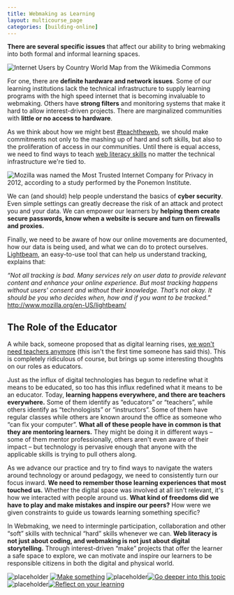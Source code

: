 ```yaml
---
title: Webmaking as Learning
layout: multicourse_page
categories: [building-online]
---
```


**There are several specific issues** that affect our ability to bring webmaking into both formal and informal learning spaces.

![Internet Users by Country World Map from the Wikimedia Commons][1]

For one, there are **definite hardware and network issues**. Some of our learning institutions lack the technical infrastructure to supply learning programs with the high speed internet that is becoming invaluable to webmaking. Others have **strong filters** and monitoring systems that make it hard to allow interest-driven projects. There are marginalized communities with **little or no access to hardware**.

As we think about how we might best [#teachtheweb][2], we should make commitments not only to the mashing up of hard and soft skills, but also to the proliferation of access in our communities. Until there is equal access, we need to find ways to teach [web literacy skills][3] no matter the technical infrastructure we're tied to.

![Mozilla was named the Most Trusted Internet Company for Privacy in 2012, according to a study performed by the Ponemon Institute.][4]

We can (and should) help people understand the basics of **cyber security**. Even simple settings can greatly decrease the risk of an attack and protect you and your data. We can empower our learners by **helping them create secure passwords, know when a website is secure and turn on firewalls and proxies.**

Finally, we need to be aware of how our online movements are documented, how our data is being used, and what we can do to protect ourselves. [Lightbeam][5], an easy-to-use tool that can help us understand tracking, explains that:

*“Not all tracking is bad. Many services rely on user data to provide relevant content and enhance your online experience. But most tracking happens without users' consent and without their knowledge. That’s not okay. It should be you who decides when, how and if you want to be tracked.”* http://www.mozilla.org/en-US/lightbeam/

The Role of the Educator
------------------------

A while back, someone proposed that as digital learning rises, [we won't need teachers anymore][6] (this isn't the first time someone has said this). This is completely ridiculous of course, but brings up some interesting thoughts on our roles as educators.

Just as the influx of digital technologies has begun to redefine what it means to be educated, so too has this influx redefined what it means to be an educator. Today, **learning happens everywhere, and there are teachers everywhere.** Some of them identify as “educators” or “teachers”, while others identify as “technologists” or “instructors”. Some of them have regular classes while others are known around the office as someone who “can fix your computer”. **What all of these people have in common is that they are mentoring learners.** They might be doing it in different ways – some of them mentor professionally, others aren't even aware of their impact – but technology is pervasive enough that anyone with the applicable skills is trying to pull others along.

As we advance our practice and try to find ways to navigate the waters around technology or around pedagogy, we need to consistently turn our focus inward. **We need to remember those learning experiences that most touched us.** Whether the digital space was involved at all isn't relevant, it's how we interacted with people around us. **What kind of freedoms did we have to play and make mistakes and inspire our peers?** How were we given constraints to guide us towards learning something specific?

In Webmaking, we need to intermingle participation, collaboration and other “soft” skills with technical “hard” skills whenever we can. **Web literacy is not just about coding, and webmaking is not just about digital storytelling.** Through interest-driven “make” projects that offer the learner a safe space to explore, we can motivate and inspire our learners to be responsible citizens in both the digital and physical world.

![placeholder][7] <a href="https://webmaker.org/en-US/search?type=all&amp;q=makeprompt2">![Make something][8]</a> ![placeholder][9]<a href="http://www.lessonpaths.com/learn/i/teachtheweb-webmaking-as-learning">![Go deeper into this topic][10]</a> ![placeholder][11]<a href="https://laura.makes.org/thimble/reflect-on-teach-the-web-part-2a-building-online">![Reflect on your learning][12]</a>

  [1]: http://upload.wikimedia.org/wikipedia/commons/7/7f/Internet_users_by_country_world_map.PNG
  [2]: https://twitter.com/search?q=#teachtheweb&amp;src=typd
  [3]: http://webmaker.org/standard
  [4]: https://blog.mozilla.org/files/2013/01/most-trusted-privacy-2012-252x218.jpg
  [5]: http://mozilla.org/lightbeam
  [6]: http://www.forbes.com/sites/michaelhorn/2013/05/16/what-we-can-learn-from-a-dinner-controversy-in-the-desert/
  [7]: http://placehold.it/240/ffffff/ffffff
  [8]: https://stuff.webmaker.org/teach-assets/teachtheweb/images/btns-p2pu-teachtheweb-make.png
  [9]: http://placehold.it/20/ffffff/ffffff
  [10]: https://stuff.webmaker.org/teach-assets/teachtheweb/images/btns-p2pu-teachtheweb-explore.png
  [11]: http://placehold.it/20/ffffff/ffffff
  [12]: https://stuff.webmaker.org/teach-assets/teachtheweb/images/btns-p2pu-teachtheweb-reflect.png
